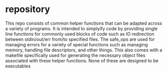 # repository

This repo consists of common helper functions that can be adapted across a variety of programs. It is intended to simplyify code by providing single line functions for commonly used blocks of code such as IO redirection between stdin/out/err from/to specified files. The safe_ops are used for managing errors for a variety of special functions such as managing memory, handling file descriptors, and other things. This also comes with a makefile specifically used for generating the necessary object files associated with these helper functions. None of these are designed to be executables